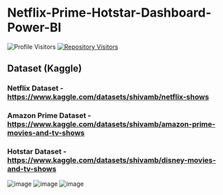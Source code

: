 # Netflix-Prime-Hotstar-Dashboard-Power-BI

![Profile Visitors](https://gpvc.arturio.dev/undiscovered-genius) 
[![Repository Visitors](https://visitor-badge.glitch.me/badge?page_id=undiscovered-genius.undiscovered-genius/Netflix-Prime-Hotstar-Dashboard-Power-BI)](https://github.com/undiscovered-genius/Netflix-Prime-Hotstar-Dashboard-Power-BI)

## Dataset (Kaggle)
### Netflix Dataset - https://www.kaggle.com/datasets/shivamb/netflix-shows
### Amazon Prime Dataset - https://www.kaggle.com/datasets/shivamb/amazon-prime-movies-and-tv-shows
### Hotstar Dataset - https://www.kaggle.com/datasets/shivamb/disney-movies-and-tv-shows

![image](https://github.com/user-attachments/assets/a8d93f22-b9ac-4d3d-8676-b776bfddc59c)
![image](https://github.com/user-attachments/assets/c030263d-33a5-4857-8a21-cff0c90d0cee)
![image](https://github.com/user-attachments/assets/4664f853-cb7b-4f43-a115-fbe7556cdc43)

